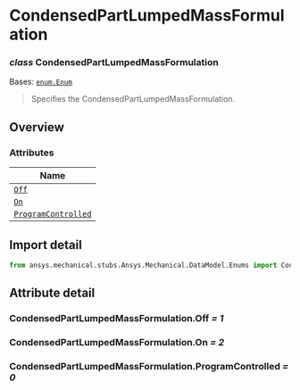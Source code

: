 # CondensedPartLumpedMassFormulation

<a id="CondensedPartLumpedMassFormulation"></a>

### *class* CondensedPartLumpedMassFormulation

Bases: [`enum.Enum`](https://docs.python.org/3/library/enum.html#enum.Enum)

> Specifies the CondensedPartLumpedMassFormulation.

> <!-- !! processed by numpydoc !! -->

<a id="overview"></a>

## Overview

### Attributes

| Name |
| ------------------------------------------------------------------------------ |
| [`Off`](#CondensedPartLumpedMassFormulation.Off) |
| [`On`](#CondensedPartLumpedMassFormulation.On) |
| [`ProgramControlled`](#CondensedPartLumpedMassFormulation.ProgramControlled) |

<a id="import-detail"></a>

## Import detail

```python
from ansys.mechanical.stubs.Ansys.Mechanical.DataModel.Enums import CondensedPartLumpedMassFormulation
```

<a id="attribute-detail"></a>

## Attribute detail

<a id="CondensedPartLumpedMassFormulation.Off"></a>

### CondensedPartLumpedMassFormulation.Off *= 1*

<a id="CondensedPartLumpedMassFormulation.On"></a>

### CondensedPartLumpedMassFormulation.On *= 2*

<a id="CondensedPartLumpedMassFormulation.ProgramControlled"></a>

### CondensedPartLumpedMassFormulation.ProgramControlled *= 0*
